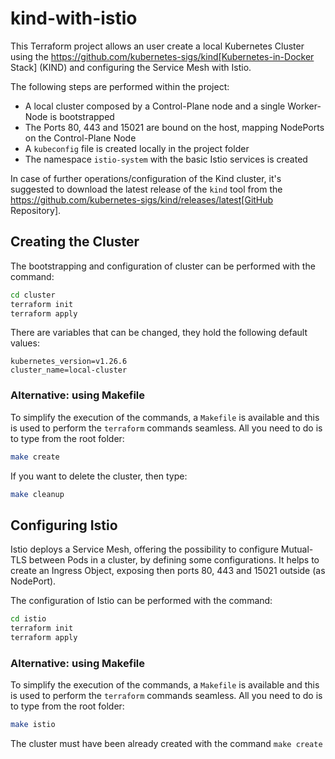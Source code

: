 # kind-with-istio

This Terraform project allows an user create a local Kubernetes Cluster using the https://github.com/kubernetes-sigs/kind[Kubernetes-in-Docker Stack] (KIND) and configuring the Service Mesh with Istio.

The following steps are performed within the project:

* A local cluster composed by a Control-Plane node and a single Worker-Node is bootstrapped
* The Ports 80, 443 and 15021 are bound on the host, mapping NodePorts on the Control-Plane Node
* A `kubeconfig` file is created locally in the project folder
* The namespace `istio-system` with the basic Istio services is created

In case of further operations/configuration of the Kind cluster, it's suggested to download the latest release of the `kind` tool from the https://github.com/kubernetes-sigs/kind/releases/latest[GitHub Repository].

## Creating the Cluster

The bootstrapping and configuration of cluster can be performed with the command:

```sh
cd cluster
terraform init
terraform apply
```

There are variables that can be changed, they hold the following default values:

```hcl
kubernetes_version=v1.26.6
cluster_name=local-cluster
```

### Alternative: using Makefile

To simplify the execution of the commands, a `Makefile` is available and this is used to perform the `terraform` commands seamless. All you need to do is to type from the root folder:

```sh
make create
```

If you want to delete the cluster, then type:

```sh
make cleanup
```

## Configuring Istio

Istio deploys a Service Mesh, offering the possibility to configure Mutual-TLS between Pods in a cluster, by defining some configurations. It helps to create an Ingress Object, exposing then ports 80, 443 and 15021 outside (as NodePort).

The configuration of Istio can be performed with the command:

```sh
cd istio
terraform init
terraform apply
```

### Alternative: using Makefile

To simplify the execution of the commands, a `Makefile` is available and this is used to perform the `terraform` commands seamless. All you need to do is to type from the root folder:

```sh
make istio
```

The cluster must have been already created with the command `make create`